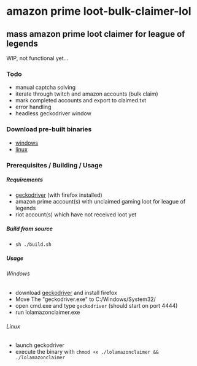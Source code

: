 # amazon prime loot-bulk-claimer-lol

## mass amazon prime loot claimer for league of legends

WIP, not functional yet...

### Todo

- manual captcha solving
- iterate through twitch and amazon accounts (bulk claim)
- mark completed accounts and export to claimed.txt
- error handling
- headless geckodriver window

### Download pre-built binaries

- [windows](/out/lolclaimeramazon.exe)
- [linux](/out/lolclaimeramazon)


### Prerequisites / Building / Usage

##### Requirements

- [geckodriver](https://github.com/mozilla/geckodriver/releases) (with firefox installed)
- amazon prime account(s) with unclaimed gaming loot for league of legends
- riot account(s) which have not received loot yet

##### Build from source

- `sh ./build.sh`

##### Usage

###### Windows

- download [geckodriver](https://github.com/mozilla/geckodriver/releases) and install firefox
- Move The "geckodriver.exe" to C:/Windows/System32/
- open cmd.exe and type `geckodriver` (should start on port 4444)
- run lolamazonclaimer.exe

###### Linux

- launch geckodriver
- execute the binary with `chmod +x ./lolamazonclaimer && ./lolamazonclaimer`
